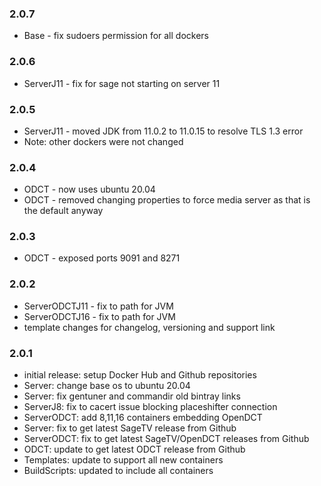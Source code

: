### 2.0.7
- Base - fix sudoers permission for all dockers
### 2.0.6
- ServerJ11 - fix for sage not starting on server 11
### 2.0.5
- ServerJ11 - moved JDK from 11.0.2 to 11.0.15 to resolve TLS 1.3 error
- Note: other dockers were not changed
### 2.0.4
- ODCT - now uses ubuntu 20.04
- ODCT - removed changing properties to force media server as that is the default anyway
### 2.0.3
- ODCT - exposed ports 9091 and 8271
### 2.0.2
- ServerODCTJ11 - fix to path for JVM
- ServerODCTJ16 - fix to path for JVM
- template changes for changelog, versioning and support link
### 2.0.1
- initial release: setup Docker Hub and Github repositories
- Server: change base os to ubuntu 20.04
- Server: fix gentuner and commandir old bintray links
- ServerJ8: fix to cacert issue blocking placeshifter connection
- ServerODCT: add 8,11,16 containers embedding OpenDCT
- Server: fix to get latest SageTV release from Github
- ServerODCT: fix to get latest SageTV/OpenDCT releases from Github
- ODCT: update to get latest ODCT release from Github
- Templates: update to support all new containers
- BuildScripts: updated to include all containers